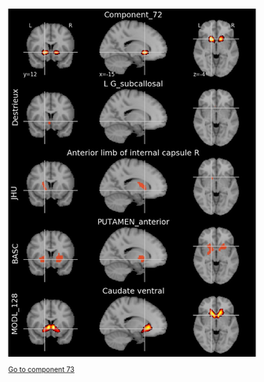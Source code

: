 


![72](preliminary/72.jpg "Component 72")

[Go to component 73](https://parietal-inria.github.io/MODL_atlas/1024/73 "Component 73")